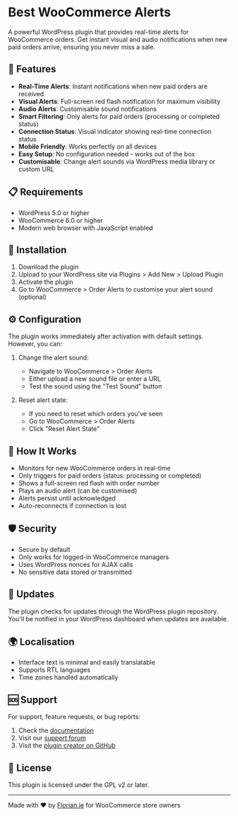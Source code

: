 # Best WooCommerce Alerts

A powerful WordPress plugin that provides real-time alerts for WooCommerce orders. Get instant visual and audio notifications when new paid orders arrive, ensuring you never miss a sale.

## 🚀 Features

- **Real-Time Alerts**: Instant notifications when new paid orders are received
- **Visual Alerts**: Full-screen red flash notification for maximum visibility
- **Audio Alerts**: Customisable sound notifications
- **Smart Filtering**: Only alerts for paid orders (processing or completed status)
- **Connection Status**: Visual indicator showing real-time connection status
- **Mobile Friendly**: Works perfectly on all devices
- **Easy Setup**: No configuration needed - works out of the box
- **Customisable**: Change alert sounds via WordPress media library or custom URL

## 📋 Requirements

- WordPress 5.0 or higher
- WooCommerce 6.0 or higher
- Modern web browser with JavaScript enabled

## 🔧 Installation

1. Download the plugin
2. Upload to your WordPress site via Plugins > Add New > Upload Plugin
3. Activate the plugin
4. Go to WooCommerce > Order Alerts to customise your alert sound (optional)

## ⚙️ Configuration

The plugin works immediately after activation with default settings. However, you can:

1. Change the alert sound:
   - Navigate to WooCommerce > Order Alerts
   - Either upload a new sound file or enter a URL
   - Test the sound using the "Test Sound" button

2. Reset alert state:
   - If you need to reset which orders you've seen
   - Go to WooCommerce > Order Alerts
   - Click "Reset Alert State"

## 🔔 How It Works

- Monitors for new WooCommerce orders in real-time
- Only triggers for paid orders (status: processing or completed)
- Shows a full-screen red flash with order number
- Plays an audio alert (can be customised)
- Alerts persist until acknowledged
- Auto-reconnects if connection is lost

## 🛡️ Security

- Secure by default
- Only works for logged-in WooCommerce managers
- Uses WordPress nonces for AJAX calls
- No sensitive data stored or transmitted

## 🔄 Updates

The plugin checks for updates through the WordPress plugin repository. You'll be notified in your WordPress dashboard when updates are available.

## 🌍 Localisation

- Interface text is minimal and easily translatable
- Supports RTL languages
- Time zones handled automatically

## 🆘 Support

For support, feature requests, or bug reports:
1. Check the [documentation](https://wordpress.org/plugins/best-woocommerce-alerts/)
2. Visit our [support forum](https://wordpress.org/support/plugin/best-woocommerce-alerts/)
3. Visit the [plugin creator on GitHub](https://github.com/xadacka)

## 📜 License

This plugin is licensed under the GPL v2 or later.

---

Made with ❤️ by [Florian.ie](https://github.com/xadacka) for WooCommerce store owners 